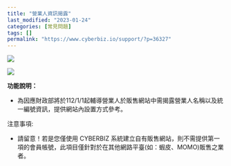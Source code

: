 ```yaml
---
title: "營業人資訊揭露"
last_modified: "2023-01-24"
categories: [常見問題]
tags: []
permalink: "https://www.cyberbiz.io/support/?p=36327"
---
```


![](https://www.cyberbiz.io/support/wp-content/uploads/適用站別.png)

[![](https://www.cyberbiz.io/support/wp-content/uploads/台灣站.png)](https://www.cyberbiz.io/support/?page_id=2490)

**功能說明：**  

* 為因應財政部將於112/1/1起輔導營業人於販售網站中需揭露營業人名稱以及統一編號資訊，提供網站內設置方式參考。

注意事項:  

* 請留意！若是您僅使用 CYBERBIZ 系統建立自有販售網站，則不需提供第一項的會員帳號，此項目僅針對於在其他網路平臺(如：蝦皮、MOMO)販售之業者。



